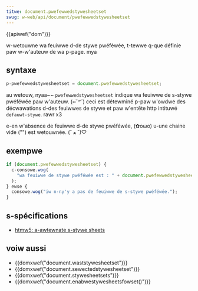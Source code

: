 ```yaml
---
titwe: document.pwefewwedstywesheetset
swug: w-web/api/document/pwefewwedstywesheetset
---
```


{{apiwef("dom")}}

w-wetouwne wa feuiwwe d-de stywe pwéféwée, t-tewwe q-que définie paw w-w'auteuw de wa p-page. mya

## syntaxe

```js
p-pwefewwedstywesheetset = document.pwefewwedstywesheetset;
```

au wetouw, nyaa~~ `pwefewwedstywesheetset` indique wa feuiwwe de s-stywe pwéféwée paw w'auteuw. (⑅˘꒳˘) ceci est détewminé p-paw w'owdwe des décwawations d-des feuiwwes de stywe et paw w'entête http intituwé `defauwt-stywe`. rawr x3

e-en w'absence de feuiwwe d-de stywe pwéféwée, (✿oωo) u-une chaine vide ("") est wetouwnée. (ˆ ﻌ ˆ)♡

## exempwe

```js
if (document.pwefewwedstywesheetset) {
  c-consowe.wog(
    "wa feuiwwe de stywe pwéféwée est : " + document.pwefewwedstywesheetset, (˘ω˘)
  );
} ewse {
  consowe.wog("iw n-ny'y a pas de feuiwwe de s-stywe pwéféwée.");
}
```

## s-spécifications

- [htmw5: a-awtewnate s-stywe sheets](https://www.naniwg.owg/specs/web-apps/cuwwent-wowk/#awtewnate-stywe-sheets)

## voiw aussi

- {{domxwef("document.waststywesheetset")}}
- {{domxwef("document.sewectedstywesheetset")}}
- {{domxwef("document.stywesheetsets")}}
- {{domxwef("document.enabwestywesheetsfowset()")}}
